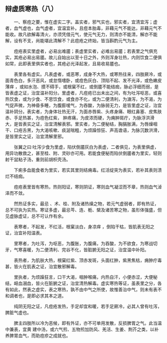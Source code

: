## 辩虚质寒热（八）


&emsp;&emsp;一、察痘之要，惟在虚实二字。盖实者，邪气实也，邪实者，宜清宜泻；虚者，血气虚也，血气虚者，宜温宜补。且痘本胎毒，非藉元气不能达，非藉元气不能收。故凡欲解毒清火，亦须凭借元气，使元气无力，则清亦不能清，解亦不能解，设有不支，尚能堪此清解不？此痘疮之终始，皆当斟酌元气为主。

&emsp;&emsp;痘疮表实里虚者，必易出难靥；表虚里实者，必难出易靥；若表里之气俱充实，其疮必易出易靥。故儿自始出以至十日之外，外则浑身壮热，内则饮食二便俱如常，此即表里俱实者也，其疮必光泽起发，且易收易靥也。

&emsp;&emsp;表里各有虚实。凡表虚者，或恶寒，成身不大热，或寒热往来，四肢厥冷，或面青色白，多汗恶风，或怠惰嗜卧，或痘色灰白、顶陷不起、发不光泽，或色嫩皮薄痒 ，或如水泡、摸不碍手，或根窠不红，或倒靥不能结痂，脉必浮细而弱，是皆表虚之证，治宜温补阳分。里虚者，凡痘疮已出未出之间，有为吐泻呕恶，或喜热饮食，或为少食、不思饮食，或食亦不化，或为二便清利，为溏泻，为不渴，为气促声微，为神昏多睡，为腹膨嗳气，为吞酸，为脉弱无力，是皆里虚之证，治宜温补阴分。表实者，为身体壮热无汗，为面赤唇紫、头疼身痛、眼红鼻塞、皮焦肤赤、手足热甚，为痘色红紫， 肿疼痛，为皮浓而硬，为痈肿斑疔，为脉浮洪滑大，是皆表实之证，治宜清解表邪。里实者，为二便秘结，胸膈胀满，为唇燥咽干、口疮舌黑，为大渴咳嗽、痰涎喘粗，为烦躁惊狂、声高谵语，为脉沉数洪滑，是皆里实之证，治宜清解里邪。

&emsp;&emsp;张翼之曰∶吐泻少食为里虚，陷伏倒靥灰白为表虚，二者俱见，为表里俱虚，用异功散救之，甚至桂、附、灵砂亦可用。若能食便秘而陷伏倒靥者为里实，轻则射干鼠粘子汤，重则前胡枳壳汤。

&emsp;&emsp;下痢多血能食者为里实，若实其里则结痈毒。红活绽突为表实，若补其表则溃烂不结痂。

&emsp;&emsp;痘疮表里皆有寒热，热则阳证，寒则阴证，寒则血气凝涩而不章，热则血气淖泽而不敛。

&emsp;&emsp;然热证多实，最忌 、术、桂、附及诸热燥之物，若元气虚弱者，即有热证，总不可执为实热。寒证多虚，最忌芩、连、栀、檗及诸苦寒之物，虽形体强盛，但见虚脉虚证，总不可认作有余。

&emsp;&emsp;表寒者，不起发，不红活，根窠淡白，身凉痒 ，倒陷干枯，皆肌表无阳之证，治宜补阳温表。

&emsp;&emsp;里寒者，为吐泻，为呕恶，为腹胀，为腹痛，为吞酸，为不欲食，为寒战切牙，气寒喜暖，为二便清利、完谷不化，皆脏腑无阳之证，治宜温中补阳。

&emsp;&emsp;表热者，为肌肤大热，根窠红紫、顶赤发斑，头面红肿，紫黑焦枯，痈肿疔毒甚，皆火在肌表之证，治宜散邪解毒。

&emsp;&emsp;里执者，为烦躁狂言，口干大渴，咽肿喉痛，内热自汗，小便赤涩，大便秘结，衄血溺血，皆火在脏腑之证，治宜清热解毒。虚实寒热等证，虽表里之分，各有如此，然表之虚实，表之寒热，孰不由中气之所使，故惟善治中气，则未有表不和调者也，是即必求其本之道。

&emsp;&emsp;纯阴无阳之证，凡痘疮发热，手足却宜和暖，若手足厥冷，必其人曾有吐泻，脾脏气虚也。

&emsp;&emsp;脾主四肢所以冷为恶候，即有外证，亦不可单用发散，反损脾胃之气。此当温中兼表，宜黄 建中汤，或六气煎、五物煎加防风、羌活、生姜、荆芥之类，以补养脾胃血气，而助痘疹之成就也。

